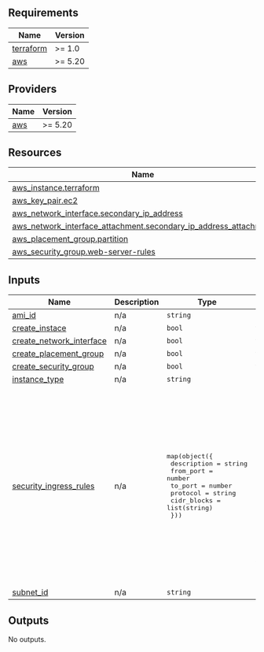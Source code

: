 ## Requirements

| Name | Version |
|------|---------|
| <a name="requirement_terraform"></a> [terraform](#requirement\_terraform) | >= 1.0 |
| <a name="requirement_aws"></a> [aws](#requirement\_aws) | >= 5.20 |

## Providers

| Name | Version |
|------|---------|
| <a name="provider_aws"></a> [aws](#provider\_aws) | >= 5.20 |


## Resources

| Name | Type |
|------|------|
| [aws_instance.terraform](https://registry.terraform.io/providers/hashicorp/aws/latest/docs/resources/instance) | resource |
| [aws_key_pair.ec2](https://registry.terraform.io/providers/hashicorp/aws/latest/docs/resources/key_pair) | resource |
| [aws_network_interface.secondary_ip_address](https://registry.terraform.io/providers/hashicorp/aws/latest/docs/resources/network_interface) | resource |
| [aws_network_interface_attachment.secondary_ip_address_attachment](https://registry.terraform.io/providers/hashicorp/aws/latest/docs/resources/network_interface_attachment) | resource |
| [aws_placement_group.partition](https://registry.terraform.io/providers/hashicorp/aws/latest/docs/resources/placement_group) | resource |
| [aws_security_group.web-server-rules](https://registry.terraform.io/providers/hashicorp/aws/latest/docs/resources/security_group) | resource |

## Inputs

| Name | Description | Type | Default | Required |
|------|-------------|------|---------|:--------:|
| <a name="input_ami_id"></a> [ami\_id](#input\_ami\_id) | n/a | `string` | `"ami-0cd3c7f72edd5b06d"` | no |
| <a name="input_create_instace"></a> [create\_instace](#input\_create\_instace) | n/a | `bool` | `true` | no |
| <a name="input_create_network_interface"></a> [create\_network\_interface](#input\_create\_network\_interface) | n/a | `bool` | `true` | no |
| <a name="input_create_placement_group"></a> [create\_placement\_group](#input\_create\_placement\_group) | n/a | `bool` | `true` | no |
| <a name="input_create_security_group"></a> [create\_security\_group](#input\_create\_security\_group) | n/a | `bool` | `true` | no |
| <a name="input_instance_type"></a> [instance\_type](#input\_instance\_type) | n/a | `string` | `"t2.micro"` | no |
| <a name="input_security_ingress_rules"></a> [security\_ingress\_rules](#input\_security\_ingress\_rules) | n/a | <pre>map(object({<br>    description = string<br>    from_port   = number<br>    to_port     = number<br>    protocol    = string<br>    cidr_blocks = list(string)<br>  }))</pre> | <pre>{<br>  "http_rule": {<br>    "cidr_blocks": [<br>      "0.0.0.0/0"<br>    ],<br>    "description": "HTTP Ingress",<br>    "from_port": 80,<br>    "protocol": "tcp",<br>    "to_port": 80<br>  },<br>  "ssh_rule": {<br>    "cidr_blocks": [<br>      "0.0.0.0/0"<br>    ],<br>    "description": "SSH Ingress",<br>    "from_port": 22,<br>    "protocol": "tcp",<br>    "to_port": 22<br>  }<br>}</pre> | no |
| <a name="input_subnet_id"></a> [subnet\_id](#input\_subnet\_id) | n/a | `string` | `"subnet-020b19c7eaf6972ee"` | no |

## Outputs

No outputs.
